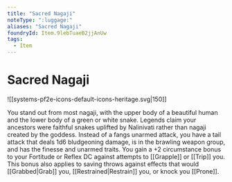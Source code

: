 ```yaml
---
title: "Sacred Nagaji"
noteType: ":luggage:"
aliases: "Sacred Nagaji"
foundryId: Item.9lebTuaeB2jjAnUw
tags:
  - Item
---
```


# Sacred Nagaji
![[systems-pf2e-icons-default-icons-heritage.svg|150]]

You stand out from most nagaji, with the upper body of a beautiful human and the lower body of a green or white snake. Legends claim your ancestors were faithful snakes uplifted by Nalinivati rather than nagaji created by the goddess. Instead of a fangs unarmed attack, you have a tail attack that deals 1d6 bludgeoning damage, is in the brawling weapon group, and has the finesse and unarmed traits. You gain a +2 circumstance bonus to your Fortitude or Reflex DC against attempts to [[Grapple]] or [[Trip]] you. This bonus also applies to saving throws against effects that would [[Grabbed|Grab]] you, [[Restrained|Restrain]] you, or knock you [[Prone]].
